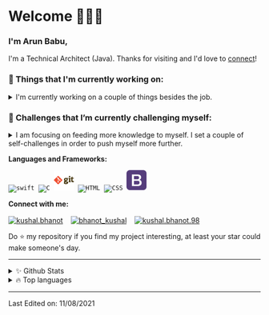 # Welcome 🙋🏻‍♂️

### I'm Arun Babu,

I'm a Technical Architect (Java). Thanks for visiting and I'd love to [connect](https://www.linkedin.com/in/jplayin/)!

<h3>💼 Things that I'm currently working on:</h3>
<details>
  <summary>I'm currently working on a couple of things besides the job. </summary>
  <br>
  <ul>
    <li>Spring boot project</li>
    <li>Learning cloud computing deeper</li>
  </ul>
</details>

### 🌱 Challenges that I’m currently challenging myself:
<details>
  <summary>I am focusing on feeding more knowledge to myself. I set a couple of self-challenges in order to push myself more further. </summary>
  <br>
  <ul>
    <li>Avoid over using social media</li>
    <li>Read more books</li>
    <li>Adopting the minimalism life style</li>
  </ul>
</details>



**Languages and Frameworks:**
<p align="left">
  <code><img src="https://github.com/abranhe/programming-languages-logos/blob/master/src/java/java_48x48.png" alt="swift" width="40" height="40" /></code>&nbsp;
  <code><img src="https://github.com/abranhe/programming-languages-logos/blob/master/src/php/php_48x48.png" alt="C" width="40" height="40" /></code>&nbsp;
  <code><img src="https://raw.githubusercontent.com/github/explore/80688e429a7d4ef2fca1e82350fe8e3517d3494d/topics/git/git.png" alt="git" width="40" height="40" /></code>&nbsp;
  <code><img src="https://github.com/abranhe/programming-languages-logos/blob/master/src/html/html_48x48.png" alt="HTML" width="40" height="40" /></code>&nbsp;
  <code><img src="https://github.com/abranhe/programming-languages-logos/blob/master/src/css/css_48x48.png" alt="CSS" width="40" height="40" /></code>&nbsp;
  <code><img src="https://raw.githubusercontent.com/github/explore/80688e429a7d4ef2fca1e82350fe8e3517d3494d/topics/bootstrap/bootstrap.png" alt="bootstrap" width="40" height="40" /></code>&nbsp;
</p>

**Connect with me:**
<p align="left">
  <a href="https://www.instagram.com/jplayin/" target="blank"><img align="center" src="https://cdn.jsdelivr.net/npm/simple-icons@3.0.1/icons/instagram.svg" alt="kushal.bhanot" height="40" width="40" /></a> &nbsp;&nbsp;
  <a href="https://twitter.com/jplayin" target="blank"><img align="center" src="https://cdn.jsdelivr.net/npm/simple-icons@3.0.1/icons/twitter.svg" alt="bhanot_kushal" height="40" width="40" /></a> &nbsp;&nbsp;
  <a href="https://www.facebook.com/jplayin" target="blank"><img align="center" src="https://cdn.jsdelivr.net/npm/simple-icons@3.0.1/icons/facebook.svg" alt="kushal.bhanot.98" height="40" width="40" /></a> &nbsp;&nbsp;
 
</p>


Do ⭐ my repository if you find my project interesting, at least your star could make someone's day.

---

<details>
  <summary>✨ Github Stats</summary>
  <br>
  <img align="left" alt="Arun's Github Stats" src="https://github-readme-stats.vercel.app/api?username=jplayin&show_icons=true&theme=dracula" />
  <br>
  <br>
  <br>
  <br>
  <br>
  <br>
  <br>
  <br>
  <br>
</details>
<details>
  <summary>🔥 Top languages</summary>
  <br>
  <img align="left" alt="Arun's Github Stats" src="https://github-readme-stats.vercel.app/api/top-langs/?username=jplayin&theme=dracula" /> <br>
  <br>
  <br>
  <br>
  <br>
  <br>
  <br>
  <br>
</details>

-----

Last Edited on: 11/08/2021
